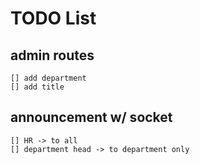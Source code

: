 # TODO List

## admin routes
    [] add department
    [] add title

## announcement w/ socket
    [] HR -> to all
    [] department head -> to department only